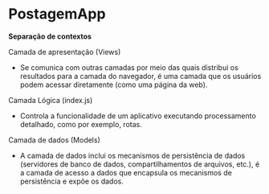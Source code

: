 # PostagemApp
 
**Separação de contextos**

Camada de apresentação (Views)
- Se comunica com outras camadas por meio das quais distribui os resultados para a camada do navegador,  é uma camada que os usuários podem acessar diretamente (como uma página da web).

Camada Lógica (index.js)
- Controla a funcionalidade de um aplicativo executando processamento detalhado, como por exemplo, rotas.

Camada de dados (Models)
- A camada de dados inclui os mecanismos de persistência de dados (servidores de banco de dados, compartilhamentos de arquivos, etc.), é a camada de acesso a dados que encapsula os mecanismos de persistência e expõe os dados. 
